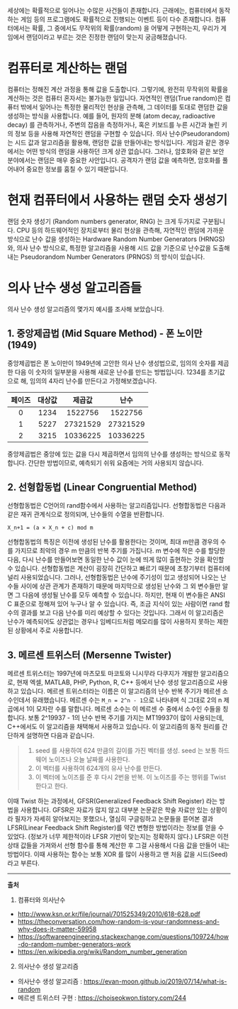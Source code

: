 세상에는 확률적으로 일어나는 수많은 사건들이 존재합니다. 
근래에는, 컴퓨터에서 동작하는 게임 등의 프로그램에도 확률적으로 진행되는 이벤트 등이 다수 존재합니다.
컴퓨터에서는 확률, 그 중에서도 무작위의 확률(random) 을 어떻게 구현하는지, 우리가 게임에서 랜덤이라고 부르는 것은 진정한 랜덤이 맞는지 궁금해졌습니다.

# 컴퓨터로 계산하는 랜덤
컴퓨터는 정해진 계산 과정을 통해 값을 도출합니다. 그렇기에, 완전히 무작위의 확률을 계산하는 것은 컴퓨터 혼자서는 불가능한 일입니다.
자연적인 랜덤(True random)은 컴퓨터 밖에서 일어나는 특정한 물리적인 현상을 관측해, 그 데이터를 토대로 랜덤한 값을 생성하는 방식을 사용합니다.
예를 들어, 원자의 분해 (atom decay, radioactive decay) 를 관측하거나, 주변의 잡음을 측정하거나, 혹은 키보드를 누른 시간과 눌린 키의 정보 등을 사용해 자연적인 랜덤을 구현할 수 있습니다.
의사 난수(Pseudorandom)는 시드 값과 알고리즘을 활용해, 랜덤한 값을 만들어내는 방식입니다.
게임과 같은 경우에서는 어떤 방식의 랜덤을 사용하던 크게 상관 없습니다.
그러나, 암호화와 같은 보안 분야에서는 랜덤은 매우 중요한 사안입니다.
공격자가 랜덤 값을 예측하면, 암호화를 풀어내어 중요한 정보를 훔칠 수 있기 때문입니다.

# 현재 컴퓨터에서 사용하는 랜덤 숫자 생성기
랜덤 숫자 생성기 (Random numbers generator, RNG) 는 크게 두가지로 구분됩니다.
CPU 등의 하드웨어적인 장치로부터 물리 현상을 관측해, 자연적인 랜덤에 가까운 방식으로 난수 값을 생성하는 Hardware Random Number Generators (HRNGS) 와,
의사 난수 방식으로, 특정한 알고리즘을 사용해 시드 값을 기준으로 난수값을 도출해내는 Pseudorandom Number Generators (PRNGS) 의 방식이 있습니다.

# 의사 난수 생성 알고리즘들
의사 난수 생성 알고리즘의 몇가지 예시를 조사해 보았습니다.

## 1. 중앙제곱법 (Mid Square Method) - 폰 노이만 (1949)
중앙제곱법은 폰 노이만이 1949년에 고안한 의사 난수 생성법으로, 임의의 숫자를 제곱한 다음 이 숫자의 일부분을 사용해 새로운 난수를 만드는 방법입니다.
1234를 초기값으로 해, 임의의 4자리 난수를 만든다고 가정해보겠습니다.

|페이즈|대상값|제곱값|난수|
|:---:|:---:|:---:|:---:|
|0|1234|1522756|1522756|
|1|5227|27321529|27321529|
|2|3215|10336225|10336225|

중앙제곱법은 중앙에 있는 값을 다시 제곱하면서 임의의 난수를 생성하는 방식으로 동작합니다. 
간단한 방법이므로, 예측되기 쉬워 요즘에는 거의 사용되지 않습니다.

## 2. 선형합동법 (Linear Congruential Method)
선형합동법은 C언어의 rand함수에서 사용하는 알고리즘입니다.
선형합동법은 다음과 같은 재귀 관계식으로 정의되며, 난수들의 수열을 반환합니다.
```
X_n+1 = (a × X_n + c) mod m
```
선형합동법의 특징은 이전에 생성된 난수를 활용한다는 것이며, 최대 m만큼 경우의 수를 가지므로 최악의 경우 m 만큼의 반복 주기를 가집니다.
m 변수에 작은 수를 할당한 다음, 다시 난수를 만들어보면 동일한 난수 값이 눈에 띄게 많이 출현하는 것을 확인할 수 있습니다.
선형합동법은 계산이 굉장히 간단하고 빠르기 때문에 초창기부터 컴퓨터에 널리 사용되었습니다.
그러나, 선형합동법은 난수에 주기성이 있고 생성되어 나오는 난수들 사이에 상관 관계가 존재하기 때문에 마지막으로 생성된 난수와 그 외 변수들만 알면 그 다음에 생성될 난수를 모두 예측할 수 있습니다.
하지만, 현재 이 변수들은 ANSI C 표준으로 정해져 있어 누구나 알 수 있습니다.
즉, 조금 지식이 있는 사람이면 rand 함수의 결과를 보고 다음 난수를 미리 예상할 수 있다는 것입니다.
그래서 이 알고리즘은 난수가 예측되어도 상관없는 경우나 임베디드처럼 메모리를 많이 사용하지 못하는 제한된 상황에서 주로 사용합니다.

## 3. 메르센 트위스터 (Mersenne Twister)
메르센 트위스터는 1997년에 마츠모토 마코토와 니시무라 다쿠지가 개발한 알고리즘으로, 현재 엑셀, MATLAB, PHP, Python, R, C++ 등에서 난수 생성 알고리즘으로 사용하고 있습니다.
메르센 트위스터라는 이름은 이 알고리즘의 난수 반복 주기가 메르센 소수인데서 유래했습니다.
메르센 수는 `M_n = 2^n - 1`으로 나타내며 식 그대로 2의 n 제곱에서 1이 모자란 수를 말합니다.
메르센 소수는 이 메르센 수 중에서 소수인 수들을 칭합니다.
보통 2^19937 - 1의 난수 반복 주기를 가지는 MT19937이 많이 사용되는데, C++에서도 이 알고리즘을 채택해서 사용하고 있습니다.
이 알고리즘의 동작 원리를 간단하게 설명하면 다음과 같습니다.

> 1. seed 를 사용하여 624 만큼의 길이를 가진 벡터를 생성. seed 는 보통 하드웨어 노이즈나 오늘 날짜를 사용한다.
> 2. 이 벡터를 사용하여 624개의 유사 난수를 만든다.
> 3. 이 벡터에 노이즈를 준 후 다시 2번을 반복. 이 노이즈를 주는 행위를 Twist 한다고 한다.

이때 Twist 하는 과정에서, GFSR(Generalized Feedback Shift Register) 라는 방법을 사용합니다.
GFSR은 자료가 많지 않고 대부분 논문같은 학술 자료만 있는 상황이라 필자가 자세히 알아보지는 못했으나,
열심히 구글링하고 논문들을 뜯어본 결과 LFSR(Linear Feedback Shift Register)를 약간 변형한 방법이라는 정보를 얻을 수 있었다. (정보가 너무 제한적이라 LFSR 기반이 맞는지는 정확하지 않다.)
LFSR은 이전 상태 값들을 가져와서 선형 함수를 통해 계산한 후 그걸 사용해서 다음 값을 만들어 내는 방법이다.
이때 사용하는 함수는 보통 XOR 를 많이 사용하고 맨 처음 값을 시드(Seed)라고 부른다.

---
**출처**
1. 컴퓨터와 의사난수 
- http://www.ksn.or.kr/file/journal/701525349/2010/618-628.pdf
- https://theconversation.com/how-random-is-your-randomness-and-why-does-it-matter-59958
- https://softwareengineering.stackexchange.com/questions/109724/how-do-random-number-generators-work
- https://en.wikipedia.org/wiki/Random_number_generation
2. 의사난수 생성 알고리즘
- 의사난수 생성 알고리즘 : https://evan-moon.github.io/2019/07/14/what-is-random
- 메르센 트위스터 구현 : https://choiseokwon.tistory.com/244

